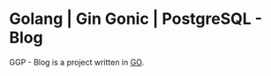 # Golang | Gin Gonic | PostgreSQL - Blog

GGP - Blog is a project written in [GO](https://go.dev/). 

